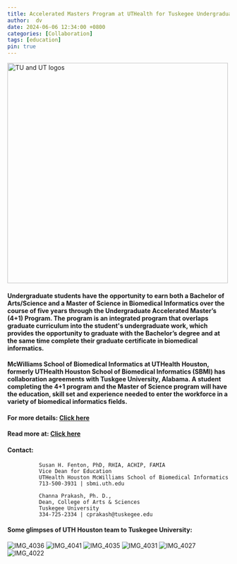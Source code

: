 ```yaml
---
title: Accelerated Masters Program at UTHealth for Tuskegee Undergraduates
author:  dv
date: 2024-06-06 12:34:00 +0800
categories: [Collaboration]
tags: [education]
pin: true
---
```

<img src="/assets/img/favicons/TU_UT_logos.jpg" alt="TU and UT logos" class="logo-img" width="500" style="display: block; margin: 0; animation: none; transition: none;">

#### Undergraduate students have the opportunity to earn both a Bachelor of Arts/Science and a Master of Science in Biomedical Informatics over the course of five years through the Undergraduate Accelerated Master’s (4+1) Program. The program is an integrated program that overlaps graduate curriculum into the student's undergraduate work, which provides the opportunity to graduate with the Bachelor’s degree and at the same time complete their graduate certificate in biomedical informatics.
#### McWilliams School of Biomedical Informatics at UTHealth Houston, formerly UTHealth Houston School of Biomedical Informatics (SBMI) has collaboration agreements with Tuskgee University, Alabama. A student completing the 4+1 program and the Master of Science program will have the education, skill set and experience needed to enter the workforce in a variety of biomedical informatics fields. 

#### For more details: [Click here](https://sbmi.uth.edu/prospective-students/academics/4-plus-1-uam.htm)
#### Read more at: [Click here](https://www.tuskegee.edu/news/tuskegee-university-partners-with-uthealth-houston-for-masters-program)

#### Contact:  
              Susan H. Fenton, PhD, RHIA, ACHIP, FAMIA
              Vice Dean for Education
              UTHealth Houston McWilliams School of Biomedical Informatics
              713-500-3931 | sbmi.uth.edu

              Channa Prakash, Ph. D., 
              Dean, College of Arts & Sciences
              Tuskegee University  
              334-725-2334 | cprakash@tuskegee.edu

#### Some glimpses of UTH Houston team to Tuskegee University:
![IMG_4036](https://github.com/user-attachments/assets/e877d9e7-48ab-44cf-93d6-a7281421a9cf)
![IMG_4041](https://github.com/user-attachments/assets/926a4214-e692-4a53-bae4-2d89d6b2bcff)
![IMG_4035](https://github.com/user-attachments/assets/2d549434-f628-441d-a310-4b62a4ace37e)
![IMG_4031](https://github.com/user-attachments/assets/2ba0e003-8125-4c27-bfac-ac9fb62519c5)
![IMG_4027](https://github.com/user-attachments/assets/c2ca1ef5-de9b-4fef-a1d4-fa8059a178a9)
![IMG_4022](https://github.com/user-attachments/assets/44cf526a-0b0b-41f3-b091-1d19f111de14)
